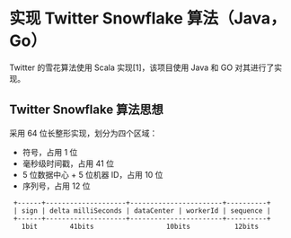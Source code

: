 # 实现 Twitter Snowflake 算法（Java，Go）

Twitter 的雪花算法使用 Scala 实现[1]，该项目使用 Java 和 GO 对其进行了实现。

## Twitter Snowflake 算法思想

采用 64 位长整形实现，划分为四个区域：

- 符号，占用 1 位
- 毫秒级时间戳，占用 41 位
- 5 位数据中心 + 5 位机器 ID，占用 10 位
- 序列号，占用 12 位

```
 +------+--------------------+-----------------------+----------+
 | sign | delta milliSeconds | dataCenter | workerId | sequence |
 +------+--------------------+-----------------------+----------+
   1bit        41bits                  10bits           12bits
```
